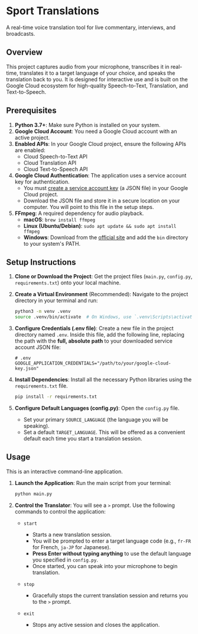 # Sport Translations

A real-time voice translation tool for live commentary, interviews, and broadcasts.

## Overview

This project captures audio from your microphone, transcribes it in real-time, translates it to a target language of your choice, and speaks the translation back to you. It is designed for interactive use and is built on the Google Cloud ecosystem for high-quality Speech-to-Text, Translation, and Text-to-Speech.

## Prerequisites

1.  **Python 3.7+**: Make sure Python is installed on your system.
2.  **Google Cloud Account**: You need a Google Cloud account with an active project.
3.  **Enabled APIs**: In your Google Cloud project, ensure the following APIs are enabled:
    - Cloud Speech-to-Text API
    - Cloud Translation API
    - Cloud Text-to-Speech API
4.  **Google Cloud Authentication**: The application uses a service account key for authentication.
    - You must [create a service account key](https://cloud.google.com/iam/docs/keys-create-delete) (a JSON file) in your Google Cloud project.
    - Download the JSON file and store it in a secure location on your computer. You will point to this file in the setup steps.
5.  **FFmpeg**: A required dependency for audio playback.
    - **macOS**: `brew install ffmpeg`
    - **Linux (Ubuntu/Debian)**: `sudo apt update && sudo apt install ffmpeg`
    - **Windows**: Download from the [official site](https://ffmpeg.org/download.html) and add the `bin` directory to your system's PATH.

## Setup Instructions

1.  **Clone or Download the Project**:
    Get the project files (`main.py`, `config.py`, `requirements.txt`) onto your local machine.

2.  **Create a Virtual Environment** (Recommended):
    Navigate to the project directory in your terminal and run:

    ```bash
    python3 -m venv .venv
    source .venv/bin/activate  # On Windows, use `.venv\Scripts\activate`
    ```

3.  **Configure Credentials (.env file)**:
    Create a new file in the project directory named `.env`. Inside this file, add the following line, replacing the path with the **full, absolute path** to your downloaded service account JSON file:

    ```env
    # .env
    GOOGLE_APPLICATION_CREDENTIALS="/path/to/your/google-cloud-key.json"
    ```

4.  **Install Dependencies**:
    Install all the necessary Python libraries using the `requirements.txt` file.

    ```bash
    pip install -r requirements.txt
    ```

5.  **Configure Default Languages (config.py)**:
    Open the `config.py` file.
    - Set your primary `SOURCE_LANGUAGE` (the language you will be speaking).
    - Set a default `TARGET_LANGUAGE`. This will be offered as a convenient default each time you start a translation session.

## Usage

This is an interactive command-line application.

1.  **Launch the Application**:
    Run the main script from your terminal:

    ```bash
    python main.py
    ```

2.  **Control the Translator**:
    You will see a `>` prompt. Use the following commands to control the application:

    - `start`

      - Starts a new translation session.
      - You will be prompted to enter a target language code (e.g., `fr-FR` for French, `ja-JP` for Japanese).
      - **Press Enter without typing anything** to use the default language you specified in `config.py`.
      - Once started, you can speak into your microphone to begin translation.

    - `stop`

      - Gracefully stops the current translation session and returns you to the `>` prompt.

    - `exit`
      - Stops any active session and closes the application.
